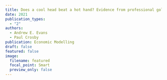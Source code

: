 ```yaml
---
title: Does a cool head beat a hot hand? Evidence from professional golf
date: 2021
publication_types:
  - "2"
authors:
  - Andrew E. Evans
  - Paul Crosby
publication: Economic Modelling
draft: false
featured: false
image:
  filename: featured
  focal_point: Smart
  preview_only: false
---
```

